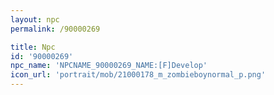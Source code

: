```yaml
---
layout: npc
permalink: /90000269

title: Npc
id: '90000269'
npc_name: 'NPCNAME_90000269_NAME:[F]Develop'
icon_url: 'portrait/mob/21000178_m_zombieboynormal_p.png'
---
```

